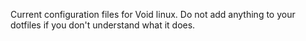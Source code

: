 Current configuration files for Void linux.
Do not add anything to your dotfiles if you don't understand what it does.

